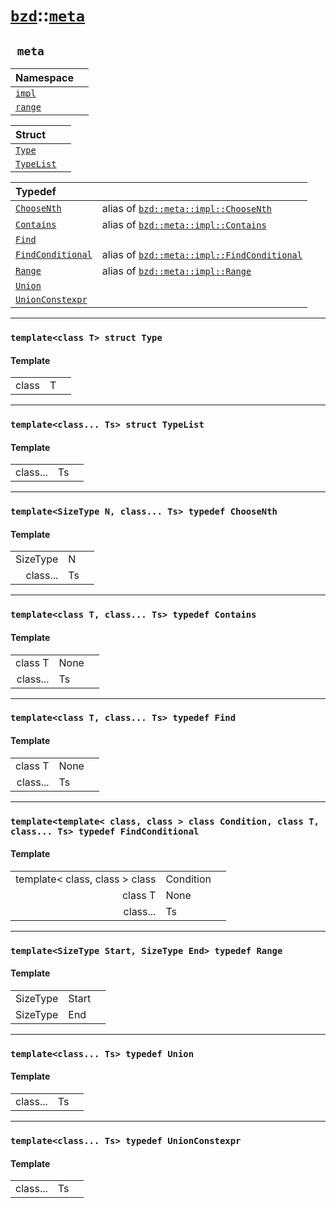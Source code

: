 # [`bzd`](../../index.md)::[`meta`](../index.md)

## ` meta`


|Namespace||
|:---|:---|
|[`impl`](impl/index.md)||
|[`range`](range/index.md)||

|Struct||
|:---|:---|
|[`Type`](type/index.md)||
|[`TypeList`](typelist/index.md)||

|Typedef||
|:---|:---|
|[`ChooseNth`](./index.md)|alias of [`bzd::meta::impl::ChooseNth`](impl/choosenth/index.md)|
|[`Contains`](./index.md)|alias of [`bzd::meta::impl::Contains`](impl/contains/index.md)|
|[`Find`](./index.md)||
|[`FindConditional`](./index.md)|alias of [`bzd::meta::impl::FindConditional`](impl/findconditional/index.md)|
|[`Range`](./index.md)|alias of [`bzd::meta::impl::Range`](impl/range/index.md)|
|[`Union`](./index.md)||
|[`UnionConstexpr`](./index.md)||
------
### `template<class T> struct Type`

#### Template
||||
|---:|:---|:---|
|class|T||
------
### `template<class... Ts> struct TypeList`

#### Template
||||
|---:|:---|:---|
|class...|Ts||
------
### `template<SizeType N, class... Ts> typedef ChooseNth`

#### Template
||||
|---:|:---|:---|
|SizeType|N||
|class...|Ts||
------
### `template<class T, class... Ts> typedef Contains`

#### Template
||||
|---:|:---|:---|
|class T|None||
|class...|Ts||
------
### `template<class T, class... Ts> typedef Find`

#### Template
||||
|---:|:---|:---|
|class T|None||
|class...|Ts||
------
### `template<template< class, class > class Condition, class T, class... Ts> typedef FindConditional`

#### Template
||||
|---:|:---|:---|
|template< class, class > class|Condition||
|class T|None||
|class...|Ts||
------
### `template<SizeType Start, SizeType End> typedef Range`

#### Template
||||
|---:|:---|:---|
|SizeType|Start||
|SizeType|End||
------
### `template<class... Ts> typedef Union`

#### Template
||||
|---:|:---|:---|
|class...|Ts||
------
### `template<class... Ts> typedef UnionConstexpr`

#### Template
||||
|---:|:---|:---|
|class...|Ts||
